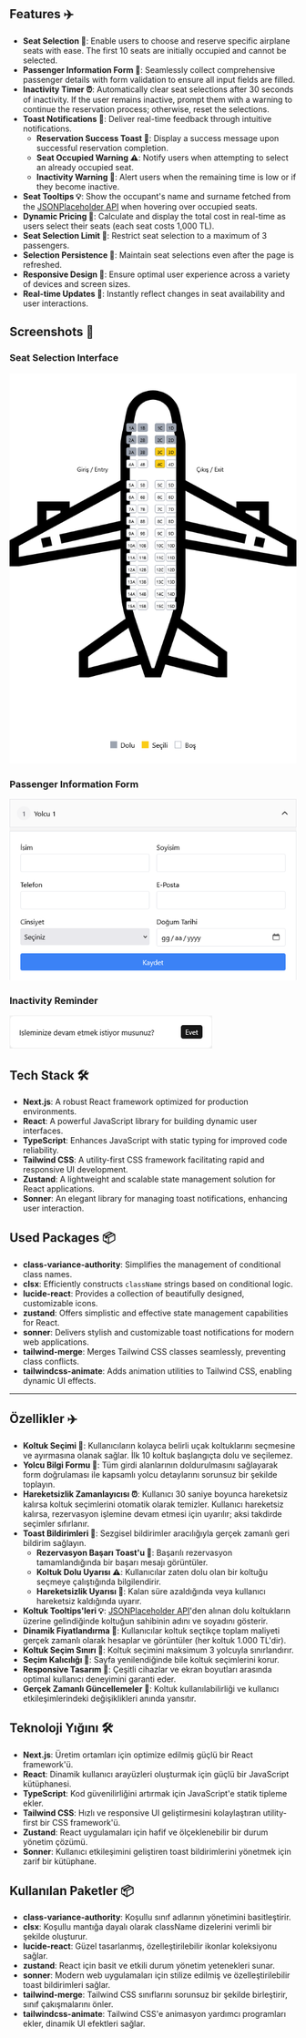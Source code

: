 ## Features ✈️

- **Seat Selection 🎫**: Enable users to choose and reserve specific airplane seats with ease. The first 10 seats are initially occupied and cannot be selected.
- **Passenger Information Form 📝**: Seamlessly collect comprehensive passenger details with form validation to ensure all input fields are filled.
- **Inactivity Timer ⏰**: Automatically clear seat selections after 30 seconds of inactivity. If the user remains inactive, prompt them with a warning to continue the reservation process; otherwise, reset the selections.
- **Toast Notifications 🍞**: Deliver real-time feedback through intuitive notifications.
  - **Reservation Success Toast 🎉**: Display a success message upon successful reservation completion.
  - **Seat Occupied Warning ⚠️**: Notify users when attempting to select an already occupied seat.
  - **Inactivity Warning 🛑**: Alert users when the remaining time is low or if they become inactive.
- **Seat Tooltips 💡**: Show the occupant's name and surname fetched from the [JSONPlaceholder API](https://jsonplaceholder.typicode.com/users) when hovering over occupied seats.
- **Dynamic Pricing 💸**: Calculate and display the total cost in real-time as users select their seats (each seat costs 1,000 TL).
- **Seat Selection Limit 🚫**: Restrict seat selection to a maximum of 3 passengers.
- **Selection Persistence 🔄**: Maintain seat selections even after the page is refreshed.
- **Responsive Design 📱**: Ensure optimal user experience across a variety of devices and screen sizes.
- **Real-time Updates 🔔**: Instantly reflect changes in seat availability and user interactions.

## Screenshots 📸

### Seat Selection Interface

![Seat Selection Interface](https://raw.githubusercontent.com/sametYILMAZ97/airplane-seat-booking/master/public/seat_selection.png)

### Passenger Information Form

![Passenger Information Form](https://raw.githubusercontent.com/sametYILMAZ97/airplane-seat-booking/master/public/inputs.png)

### Inactivity Reminder

![Inactivity Reminder](https://raw.githubusercontent.com/sametYILMAZ97/airplane-seat-booking/master/public/reminder.png)

## Tech Stack 🛠️

- **Next.js**: A robust React framework optimized for production environments.
- **React**: A powerful JavaScript library for building dynamic user interfaces.
- **TypeScript**: Enhances JavaScript with static typing for improved code reliability.
- **Tailwind CSS**: A utility-first CSS framework facilitating rapid and responsive UI development.
- **Zustand**: A lightweight and scalable state management solution for React applications.
- **Sonner**: An elegant library for managing toast notifications, enhancing user interaction.

## Used Packages 📦

- **class-variance-authority**: Simplifies the management of conditional class names.
- **clsx**: Efficiently constructs `className` strings based on conditional logic.
- **lucide-react**: Provides a collection of beautifully designed, customizable icons.
- **zustand**: Offers simplistic and effective state management capabilities for React.
- **sonner**: Delivers stylish and customizable toast notifications for modern web applications.
- **tailwind-merge**: Merges Tailwind CSS classes seamlessly, preventing class conflicts.
- **tailwindcss-animate**: Adds animation utilities to Tailwind CSS, enabling dynamic UI effects.

---

## Özellikler ✈️

- **Koltuk Seçimi 🎫**: Kullanıcıların kolayca belirli uçak koltuklarını seçmesine ve ayırmasına olanak sağlar. İlk 10 koltuk başlangıçta dolu ve seçilemez.
- **Yolcu Bilgi Formu 📝**: Tüm girdi alanlarının doldurulmasını sağlayarak form doğrulaması ile kapsamlı yolcu detaylarını sorunsuz bir şekilde toplayın.
- **Hareketsizlik Zamanlayıcısı ⏰**: Kullanıcı 30 saniye boyunca hareketsiz kalırsa koltuk seçimlerini otomatik olarak temizler. Kullanıcı hareketsiz kalırsa, rezervasyon işlemine devam etmesi için uyarılır; aksi takdirde seçimler sıfırlanır.
- **Toast Bildirimleri 🍞**: Sezgisel bildirimler aracılığıyla gerçek zamanlı geri bildirim sağlayın.
  - **Rezervasyon Başarı Toast'u 🎉**: Başarılı rezervasyon tamamlandığında bir başarı mesajı görüntüler.
  - **Koltuk Dolu Uyarısı ⚠️**: Kullanıcılar zaten dolu olan bir koltuğu seçmeye çalıştığında bilgilendirir.
  - **Hareketsizlik Uyarısı 🛑**: Kalan süre azaldığında veya kullanıcı hareketsiz kaldığında uyarır.
- **Koltuk Tooltips'leri 💡**: [JSONPlaceholder API](https://jsonplaceholder.typicode.com/users)'den alınan dolu koltukların üzerine gelindiğinde koltuğun sahibinin adını ve soyadını gösterir.
- **Dinamik Fiyatlandırma 💸**: Kullanıcılar koltuk seçtikçe toplam maliyeti gerçek zamanlı olarak hesaplar ve görüntüler (her koltuk 1.000 TL'dir).
- **Koltuk Seçim Sınırı 🚫**: Koltuk seçimini maksimum 3 yolcuyla sınırlandırır.
- **Seçim Kalıcılığı 🔄**: Sayfa yenilendiğinde bile koltuk seçimlerini korur.
- **Responsive Tasarım 📱**: Çeşitli cihazlar ve ekran boyutları arasında optimal kullanıcı deneyimini garanti eder.
- **Gerçek Zamanlı Güncellemeler 🔔**: Koltuk kullanılabilirliği ve kullanıcı etkileşimlerindeki değişiklikleri anında yansıtır.

## Teknoloji Yığını 🛠️

- **Next.js**: Üretim ortamları için optimize edilmiş güçlü bir React framework'ü.
- **React**: Dinamik kullanıcı arayüzleri oluşturmak için güçlü bir JavaScript kütüphanesi.
- **TypeScript**: Kod güvenilirliğini artırmak için JavaScript'e statik tipleme ekler.
- **Tailwind CSS**: Hızlı ve responsive UI geliştirmesini kolaylaştıran utility-first bir CSS framework'ü.
- **Zustand**: React uygulamaları için hafif ve ölçeklenebilir bir durum yönetim çözümü.
- **Sonner**: Kullanıcı etkileşimini geliştiren toast bildirimlerini yönetmek için zarif bir kütüphane.

## Kullanılan Paketler 📦

- **class-variance-authority**: Koşullu sınıf adlarının yönetimini basitleştirir.
- **clsx**: Koşullu mantığa dayalı olarak className dizelerini verimli bir şekilde oluşturur.
- **lucide-react**: Güzel tasarlanmış, özelleştirilebilir ikonlar koleksiyonu sağlar.
- **zustand**: React için basit ve etkili durum yönetim yetenekleri sunar.
- **sonner**: Modern web uygulamaları için stilize edilmiş ve özelleştirilebilir toast bildirimleri sağlar.
- **tailwind-merge**: Tailwind CSS sınıflarını sorunsuz bir şekilde birleştirir, sınıf çakışmalarını önler.
- **tailwindcss-animate**: Tailwind CSS'e animasyon yardımcı programları ekler, dinamik UI efektleri sağlar.
